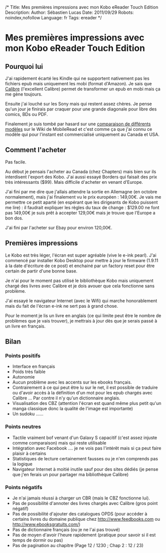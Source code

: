 /*
Title: Mes premières impressions avec mon Kobo eReader Touch Edition
Description: 
Author: Sébastien Lucas
Date: 2011/09/29
Robots: noindex,nofollow
Language: fr
Tags: ereader
*/
# Mes premières impressions avec mon Kobo eReader Touch Edition

## Pourquoi lui
J'ai rapidement écarté les Kindle qui ne supportent nativement pas les fichiers epub mais uniquement les mobi (format d'Amazon). Je sais que [Calibre](http://calibre-ebook.com/) (l'excellent Calibre) permet de transformer un epub en mobi mais ça me gène toujours.

Ensuite j'ai louché sur les Sony mais qui restent assez chères. Je pense qu'un jour je finirais par craquer pour une grande diagonale pour libre des comics, BDs ou PDF.

Finalement je suis tombé par hasard sur une [comparaison de différents modèles](http://wiki.mobileread.com/wiki/E-book_Reader_Matrix) sur le Wiki de MobileRead et c'est comme ça que j'ai connu ce modèle qui pour l'instant est commercialisé uniquement au Canada et USA.

## Comment l'acheter

Pas facile.

Au début je pensais l'acheter au Canada (chez Chapters) mais bien sur ils interdisent l'export des Kobo. J'ai aussi essayé Borders qui faisait des prix très intéressants ($99). Mais difficile d'acheter en venant d'Europe.

J'ai fini par me dire que j'allais attendre la sortie en Allemagne (en octobre normalement), mais j'ai finalement vu le prix européen : 149,00€. Je vais me permettre ce petit aparté (en espérant que les dirigeants de Kobo puissent me lire) : il faudrait expliquer les règles du taux de change : $129.00 ne font pas 149,00€ je suis prêt à accepter 129,00€ mais je trouve que l'Europe a bon dos.

J'ai fini par l'acheter sur Ebay pour environ 120,00€.

## Premières impressions

Le Kobo est très léger, l'écran est super agréable (vive le e-ink pearl). J'ai commencé par installer Kobo Desktop pour mettre à jour le firmware (1.9.11 à la date d'écriture de ce post) et enchainé par un factory reset pour être certain de partir d'une bonne base.

Je n'ai pour le moment pas utilisé le bibliothèque Kobo mais uniquement chargé des livres avec Calibre et je dois avouer que cela fonctionne sans problème.

J'ai essayé le navigateur Internet (avec le Wifi) qui marche honorablement mais du fait de l'écran e-ink ne sert pas à grand chose.

Pour le moment je lis un livre en anglais (ce qui limite peut être le nombre de problèmes que je vais trouver), je mettrais à jour dès que je serais passé à un livre en français.

## Bilan

### Points positifs
*	Interface en français
*	Poids très faible
*	Autonomie
*	Aucun problème avec les accents sur les ebooks français.
*	Contrairement à ce qui peut être lu sur le net, il est possible de traduire ou d'avoir accès à la définition d'un mot pour les epub chargés avec Calibre ... Par contre il n'y qu'un dictionnaire anglais.
*	Visualisation des CBZ (attention l'écran est quand même plus petit qu'un manga classique donc la qualité de l'image est importante)
*	Un sudoku ......

### Points neutres

*	Tactile vraiment bof venant d'un Galaxy S capacitif (c'est assez injuste comme comparaison) mais qui reste utilisable
*	Intégration avec Facebook .... je ne vois pas l'intérêt mais si ça peut faire plaisir à certains
*	Statistiques de lecture certainement fausses ou je n'en comprends pas la logique
*	Navigateur Internet à moitié inutile sauf pour des sites dédiés (je pense que j'en ferais un pour partager ma bibliothèque Calibre)

### Points négatifs

*	Je n'ai jamais réussi à charger un CBR (mais le CBZ fonctionne lui).
*	Pas de possibilité d'annoter des livres chargés avec Calibre (gros point négatif)
*	Pas de possibilité d'ajouter des catalogues OPDS (pour accéder à certains livres du domaine publique chez http://www.feedbooks.com ou http://www.ebooksgratuits.com/)
*	Pas de dictionnaire français (ou je ne l'ai pas trouvé)
*	Pas de moyen d'avoir l'heure rapidement (pratique pour savoir si il est temps de dormir ou pas)
*	Pas de pagination au chapitre (Page 12 / 1230 ; Chap 2 : 12 / 23)


